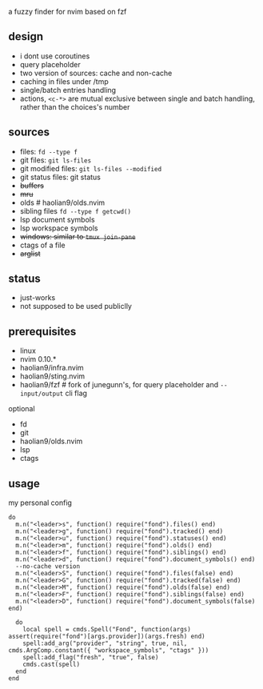 
a fuzzy finder for nvim based on fzf

## design
* i dont use coroutines
* query placeholder
* two version of sources: cache and non-cache
* caching in files under /tmp
* single/batch entries handling
* actions, `<c-*>` are mutual exclusive between single and batch handling, rather than the choices's number

## sources
* files: `fd --type f`
* git files: `git ls-files`
* git modified files: `git ls-files --modified`
* git status files: git status
* ~~buffers~~
* ~~mru~~
* olds # haolian9/olds.nvim
* sibling files `fd --type f getcwd()`
* lsp document symbols
* lsp workspace symbols
* ~~windows: similar to `tmux join-pane`~~
* ctags of a file
* ~~arglist~~

## status
* just-works
* not supposed to be used publiclly

## prerequisites
* linux
* nvim 0.10.*
* haolian9/infra.nvim
* haolian9/sting.nvim
* haolian9/fzf # fork of junegunn's, for query placeholder and `--input/output` cli flag

optional
* fd
* git
* haolian9/olds.nvim
* lsp
* ctags

## usage

my personal config
```
do
  m.n("<leader>s", function() require("fond").files() end)
  m.n("<leader>g", function() require("fond").tracked() end)
  m.n("<leader>u", function() require("fond").statuses() end)
  m.n("<leader>m", function() require("fond").olds() end)
  m.n("<leader>f", function() require("fond").siblings() end)
  m.n("<leader>d", function() require("fond").document_symbols() end)
  --no-cache version
  m.n("<leader>S", function() require("fond").files(false) end)
  m.n("<leader>G", function() require("fond").tracked(false) end)
  m.n("<leader>M", function() require("fond").olds(false) end)
  m.n("<leader>F", function() require("fond").siblings(false) end)
  m.n("<leader>D", function() require("fond").document_symbols(false) end)

  do
    local spell = cmds.Spell("Fond", function(args) assert(require("fond")[args.provider])(args.fresh) end)
    spell:add_arg("provider", "string", true, nil, cmds.ArgComp.constant({ "workspace_symbols", "ctags" }))
    spell:add_flag("fresh", "true", false)
    cmds.cast(spell)
  end
end
```
